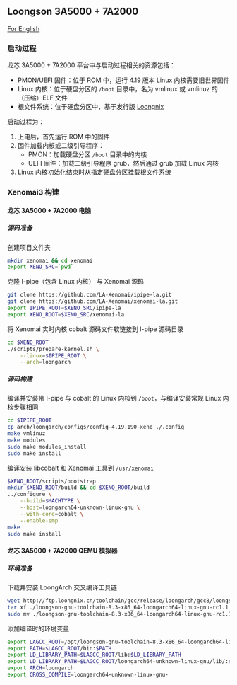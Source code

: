 ## Loongson 3A5000 + 7A2000

[For English](https://github.com/LA-Xenomai/doc/blob/master/doc/loongson-3a5000-7a2000-en.md)

### 启动过程

龙芯 3A5000 + 7A2000 平台中与启动过程相关的资源包括：

- PMON/UEFI 固件：位于 ROM 中，运行 4.19 版本 Linux 内核需要旧世界固件
- Linux 内核：位于硬盘分区的 `/boot` 目录中，名为 vmlinux 或 vmlinuz 的（压缩）ELF 文件
- 根文件系统：位于硬盘分区中，基于发行版 [Loongnix](http://www.loongnix.cn/zh/loongnix/)

启动过程为：

1. 上电后，首先运行 ROM 中的固件
2. 固件加载内核或二级引导程序：
    - PMON：加载硬盘分区 `/boot` 目录中的内核
    - UEFI 固件：加载二级引导程序 grub，然后通过 grub 加载 Linux 内核
3. Linux 内核初始化结束时从指定硬盘分区挂载根文件系统

### Xenomai3 构建

#### 龙芯 3A5000 + 7A2000 电脑

##### 源码准备

创建项目文件夹

```sh
mkdir xenomai && cd xenomai
export XENO_SRC=`pwd`
```

克隆 I-pipe（包含 Linux 内核） 与 Xenomai 源码

```sh
git clone https://github.com/LA-Xenomai/ipipe-la.git
git clone https://github.com/LA-Xenomai/xenomai-la.git
export IPIPE_ROOT=$XENO_SRC/ipipe‐la
export XENO_ROOT=$XENO_SRC/xenomai‐la
```

将 Xenomai 实时内核 cobalt 源码文件软链接到 I-pipe 源码目录

```sh
cd $XENO_ROOT
./scripts/prepare‐kernel.sh \
    --linux=$IPIPE_ROOT \
    --arch=loongarch
```

##### 源码构建

编译并安装带 I-pipe 与 cobalt 的 Linux 内核到 `/boot`，与编译安装常规 Linux 内核步骤相同

```sh
cd $IPIPE_ROOT
cp arch/loongarch/configs/config‐4.19.190‐xeno ./.config
make vmlinuz
make modules
sudo make modules_install
sudo make install
```

编译安装 libcobalt 和 Xenomai 工具到 `/usr/xenomai`

```sh
$XENO_ROOT/scripts/bootstrap
mkdir $XENO_ROOT/build && cd $XENO_ROOT/build
../configure \
    --build=$MACHTYPE \
    --host=loongarch64‐unknown‐linux‐gnu \
    --with‐core=cobalt \
    --enable‐smp
make
sudo make install
```

#### 龙芯 3A5000 + 7A2000 QEMU 模拟器

##### 环境准备

下载并安装 LoongArch 交叉编译工具链

```sh
wget http://ftp.loongnix.cn/toolchain/gcc/release/loongarch/gcc8/loongson‐gnu‐toolchain‐8.3‐x86_64‐loongarch64‐linux‐gnu‐rc1.1.tar.xz
tar xf ./loongson‐gnu‐toolchain‐8.3‐x86_64‐loongarch64‐linux‐gnu‐rc1.1.tar.xz
sudo mv ./loongson‐gnu‐toolchain‐8.3‐x86_64‐loongarch64‐linux‐gnu‐rc1.1 /opt
```

添加编译时的环境变量

```sh
export LAGCC_ROOT=/opt/loongson‐gnu‐toolchain‐8.3‐x86_64‐loongarch64‐linux‐gnu‐rc1.1
export PATH=$LAGCC_ROOT/bin:$PATH
export LD_LIBRARY_PATH=$LAGCC_ROOT/lib:$LD_LIBRARY_PATH
export LD_LIBRARY_PATH=$LAGCC_ROOT/loongarch64‐unknown‐linux‐gnu/lib/:$LD_LIBRARY_PATH
export ARCH=loongarch
export CROSS_COMPILE=loongarch64‐unknown‐linux‐gnu‐
```
